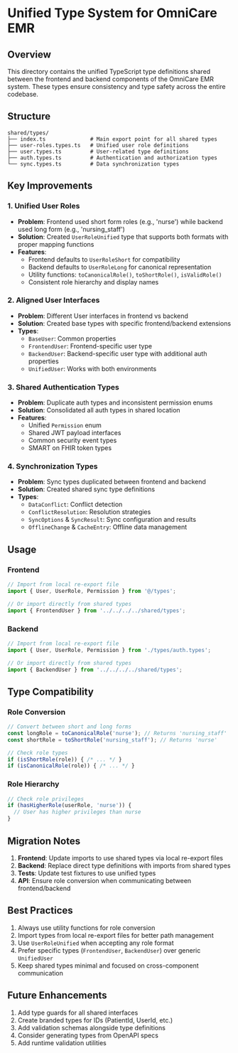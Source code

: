 # Unified Type System for OmniCare EMR

## Overview

This directory contains the unified TypeScript type definitions shared between the frontend and backend components of the OmniCare EMR system. These types ensure consistency and type safety across the entire codebase.

## Structure

```
shared/types/
├── index.ts              # Main export point for all shared types
├── user-roles.types.ts   # Unified user role definitions
├── user.types.ts         # User-related type definitions
├── auth.types.ts         # Authentication and authorization types
└── sync.types.ts         # Data synchronization types
```

## Key Improvements

### 1. Unified User Roles
- **Problem**: Frontend used short form roles (e.g., 'nurse') while backend used long form (e.g., 'nursing_staff')
- **Solution**: Created `UserRoleUnified` type that supports both formats with proper mapping functions
- **Features**:
  - Frontend defaults to `UserRoleShort` for compatibility
  - Backend defaults to `UserRoleLong` for canonical representation
  - Utility functions: `toCanonicalRole()`, `toShortRole()`, `isValidRole()`
  - Consistent role hierarchy and display names

### 2. Aligned User Interfaces
- **Problem**: Different User interfaces in frontend vs backend
- **Solution**: Created base types with specific frontend/backend extensions
- **Types**:
  - `BaseUser`: Common properties
  - `FrontendUser`: Frontend-specific user type
  - `BackendUser`: Backend-specific user type with additional auth properties
  - `UnifiedUser`: Works with both environments

### 3. Shared Authentication Types
- **Problem**: Duplicate auth types and inconsistent permission enums
- **Solution**: Consolidated all auth types in shared location
- **Features**:
  - Unified `Permission` enum
  - Shared JWT payload interfaces
  - Common security event types
  - SMART on FHIR token types

### 4. Synchronization Types
- **Problem**: Sync types duplicated between frontend and backend
- **Solution**: Created shared sync type definitions
- **Types**:
  - `DataConflict`: Conflict detection
  - `ConflictResolution`: Resolution strategies
  - `SyncOptions` & `SyncResult`: Sync configuration and results
  - `OfflineChange` & `CacheEntry`: Offline data management

## Usage

### Frontend
```typescript
// Import from local re-export file
import { User, UserRole, Permission } from '@/types';

// Or import directly from shared types
import { FrontendUser } from '../../../../shared/types';
```

### Backend
```typescript
// Import from local re-export file
import { User, UserRole, Permission } from './types/auth.types';

// Or import directly from shared types
import { BackendUser } from '../../../../shared/types';
```

## Type Compatibility

### Role Conversion
```typescript
// Convert between short and long forms
const longRole = toCanonicalRole('nurse'); // Returns 'nursing_staff'
const shortRole = toShortRole('nursing_staff'); // Returns 'nurse'

// Check role types
if (isShortRole(role)) { /* ... */ }
if (isCanonicalRole(role)) { /* ... */ }
```

### Role Hierarchy
```typescript
// Check role privileges
if (hasHigherRole(userRole, 'nurse')) {
  // User has higher privileges than nurse
}
```

## Migration Notes

1. **Frontend**: Update imports to use shared types via local re-export files
2. **Backend**: Replace direct type definitions with imports from shared types
3. **Tests**: Update test fixtures to use unified types
4. **API**: Ensure role conversion when communicating between frontend/backend

## Best Practices

1. Always use utility functions for role conversion
2. Import types from local re-export files for better path management
3. Use `UserRoleUnified` when accepting any role format
4. Prefer specific types (`FrontendUser`, `BackendUser`) over generic `UnifiedUser`
5. Keep shared types minimal and focused on cross-component communication

## Future Enhancements

1. Add type guards for all shared interfaces
2. Create branded types for IDs (PatientId, UserId, etc.)
3. Add validation schemas alongside type definitions
4. Consider generating types from OpenAPI specs
5. Add runtime validation utilities